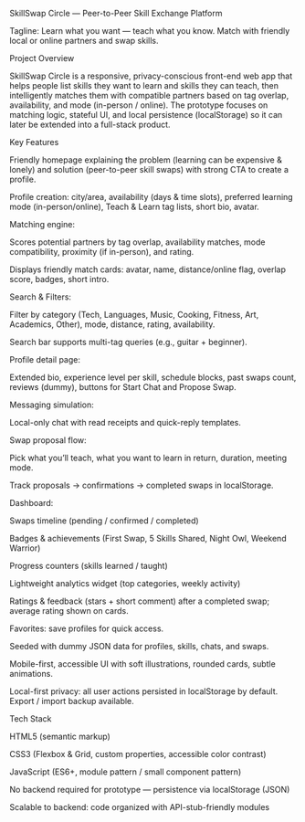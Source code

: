 SkillSwap Circle — Peer-to-Peer Skill Exchange Platform

Tagline: Learn what you want — teach what you know. Match with friendly local or online partners and swap skills.

Project Overview

SkillSwap Circle is a responsive, privacy-conscious front-end web app that helps people list skills they want to learn and skills they can teach, then intelligently matches them with compatible partners based on tag overlap, availability, and mode (in-person / online). The prototype focuses on matching logic, stateful UI, and local persistence (localStorage) so it can later be extended into a full-stack product.

Key Features

Friendly homepage explaining the problem (learning can be expensive & lonely) and solution (peer-to-peer skill swaps) with strong CTA to create a profile.

Profile creation: city/area, availability (days & time slots), preferred learning mode (in-person/online), Teach & Learn tag lists, short bio, avatar.

Matching engine:

Scores potential partners by tag overlap, availability matches, mode compatibility, proximity (if in-person), and rating.

Displays friendly match cards: avatar, name, distance/online flag, overlap score, badges, short intro.

Search & Filters:

Filter by category (Tech, Languages, Music, Cooking, Fitness, Art, Academics, Other), mode, distance, rating, availability.

Search bar supports multi-tag queries (e.g., guitar + beginner).

Profile detail page:

Extended bio, experience level per skill, schedule blocks, past swaps count, reviews (dummy), buttons for Start Chat and Propose Swap.

Messaging simulation:

Local-only chat with read receipts and quick-reply templates.

Swap proposal flow:

Pick what you’ll teach, what you want to learn in return, duration, meeting mode.

Track proposals → confirmations → completed swaps in localStorage.

Dashboard:

Swaps timeline (pending / confirmed / completed)

Badges & achievements (First Swap, 5 Skills Shared, Night Owl, Weekend Warrior)

Progress counters (skills learned / taught)

Lightweight analytics widget (top categories, weekly activity)

Ratings & feedback (stars + short comment) after a completed swap; average rating shown on cards.

Favorites: save profiles for quick access.

Seeded with dummy JSON data for profiles, skills, chats, and swaps.

Mobile-first, accessible UI with soft illustrations, rounded cards, subtle animations.

Local-first privacy: all user actions persisted in localStorage by default. Export / import backup available.

Tech Stack

HTML5 (semantic markup)

CSS3 (Flexbox & Grid, custom properties, accessible color contrast)

JavaScript (ES6+, module pattern / small component pattern)

No backend required for prototype — persistence via localStorage (JSON)

Scalable to backend: code organized with API-stub-friendly modules